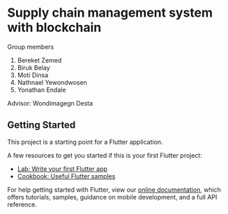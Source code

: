 # Supply chain management system with blockchain

Group members

1. Bereket Zemed
2. Biruk Belay
3. Moti Dinsa
4. Nathnael Yewondwosen
5. Yonathan Endale

Advisor:  Wondimagegn Desta

## Getting Started

This project is a starting point for a Flutter application.

A few resources to get you started if this is your first Flutter project:

- [Lab: Write your first Flutter app](https://flutter.dev/docs/get-started/codelab)
- [Cookbook: Useful Flutter samples](https://flutter.dev/docs/cookbook)

For help getting started with Flutter, view our
[online documentation](https://flutter.dev/docs), which offers tutorials,
samples, guidance on mobile development, and a full API reference.
